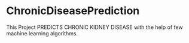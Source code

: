 # ChronicDiseasePrediction
This Project PREDICTS CHRONIC KIDNEY DISEASE with the help of few machine learning algorithms.
